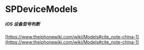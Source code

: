 # SPDeviceModels
##### iOS 设备型号判断



[https://www.theiphonewiki.com/wiki/Models#cite_note-china-1](https://www.theiphonewiki.com/wiki/Models#cite_note-china-1)

